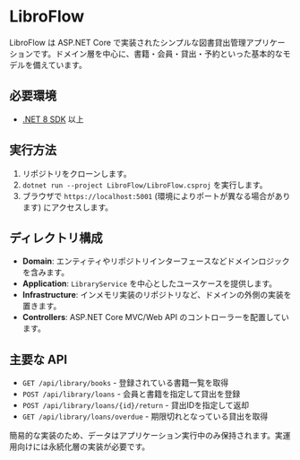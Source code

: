 # LibroFlow

LibroFlow は ASP.NET Core で実装されたシンプルな図書貸出管理アプリケーションです。ドメイン層を中心に、書籍・会員・貸出・予約といった基本的なモデルを備えています。

## 必要環境
- [.NET 8 SDK](https://dotnet.microsoft.com/) 以上

## 実行方法
1. リポジトリをクローンします。
2. `dotnet run --project LibroFlow/LibroFlow.csproj` を実行します。
3. ブラウザで `https://localhost:5001` (環境によりポートが異なる場合があります) にアクセスします。

## ディレクトリ構成
- **Domain**: エンティティやリポジトリインターフェースなどドメインロジックを含みます。
- **Application**: `LibraryService` を中心としたユースケースを提供します。
- **Infrastructure**: インメモリ実装のリポジトリなど、ドメインの外側の実装を置きます。
- **Controllers**: ASP.NET Core MVC/Web API のコントローラーを配置しています。

## 主要な API
- `GET /api/library/books` - 登録されている書籍一覧を取得
- `POST /api/library/loans` - 会員と書籍を指定して貸出を登録
- `POST /api/library/loans/{id}/return` - 貸出IDを指定して返却
- `GET /api/library/loans/overdue` - 期限切れとなっている貸出を取得

簡易的な実装のため、データはアプリケーション実行中のみ保持されます。実運用向けには永続化層の実装が必要です。


